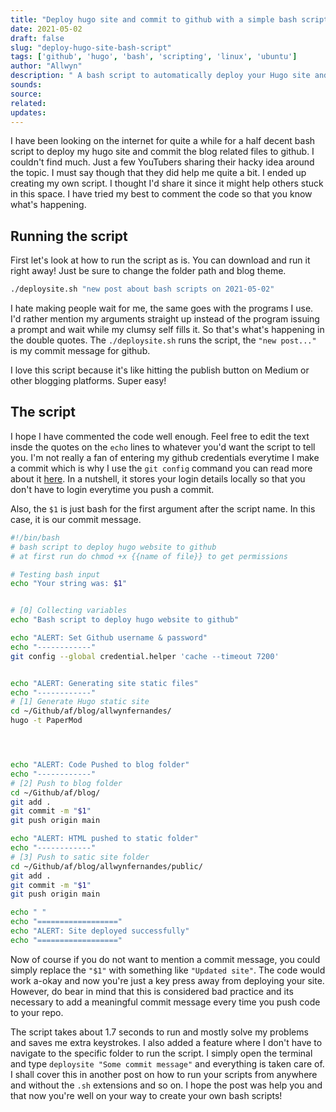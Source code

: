 ```yaml
---
title: "Deploy hugo site and commit to github with a simple bash script"
date: 2021-05-02
draft: false
slug: "deploy-hugo-site-bash-script"
tags: ['github', 'hugo', 'bash', 'scripting', 'linux', 'ubuntu']
author: "Allwyn"
description: " A bash script to automatically deploy your Hugo site and commit the blog files to a github repo. Make your own custom bash script to build and deploy your hugo site to github"
sounds:
source:
related:
updates: 
---
```


I have been looking on the internet for quite a while for a half decent bash script to deploy my hugo site and commit the blog related files to github.
I couldn't find much. Just a few YouTubers sharing their hacky idea around the topic. I must say though that they did help me quite a bit.
I ended up creating my own script. I thought I'd share it since it might help others stuck in this space.
I have tried my best to comment the code so that you know what's happening.

## Running the script
First let's look at how to run the script as is.
You can download and run it right away! Just be sure to change the folder path and blog theme.
```bash
./deploysite.sh "new post about bash scripts on 2021-05-02"

```
I hate making people wait for me, the same goes with the programs I use. I'd rather mention my arguments straight up instead of the program issuing a prompt and wait while my clumsy self fills it. So that's what's happening in the double quotes. The `./deploysite.sh` runs the script, the `"new post..."` is my commit message for github.

I love this script because it's like hitting the publish button on Medium or other blogging platforms. Super easy!


## The script
I hope I have commented the code well enough. Feel free to edit the text insde the quotes on the `echo` lines to whatever you'd want the script to tell you. 
I'm not really a fan of entering my github credentials everytime I make a commit which is why I use the `git config` command you can read more about it [here](https://stackoverflow.com/questions/5343068/is-there-a-way-to-cache-github-credentials-for-pushing-commits). In a nutshell, it stores your login details locally so that you don't have to login everytime you push a commit.

Also, the `$1` is just bash for the first argument after the script name. In this case, it is our commit message.

```bash
#!/bin/bash
# bash script to deploy hugo website to github 
# at first run do chmod +x {{name of file}} to get permissions

# Testing bash input
echo "Your string was: $1"


# [0] Collecting variables
echo "Bash script to deploy hugo website to github"

echo "ALERT: Set Github username & password"
echo "------------"
git config --global credential.helper 'cache --timeout 7200'


echo "ALERT: Generating site static files"
echo "------------"
# [1] Generate Hugo static site
cd ~/Github/af/blog/allwynfernandes/
hugo -t PaperMod




echo "ALERT: Code Pushed to blog folder"
echo "------------"
# [2] Push to blog folder
cd ~/Github/af/blog/
git add .
git commit -m "$1"
git push origin main

echo "ALERT: HTML pushed to static folder"
echo "------------"
# [3] Push to satic site folder
cd ~/Github/af/blog/allwynfernandes/public/
git add .
git commit -m "$1"
git push origin main

echo " "
echo "=================="
echo "ALERT: Site deployed successfully"
echo "=================="

```

Now of course if you do not want to mention a commit message, you could simply replace the `"$1"` with something like `"Updated site"`. The code would work a-okay and now you're just a key press away from deploying your site. However, do bear in mind that this is considered bad practice and its necessary to add a meaningful commit message every time you push code to your repo.


The script takes about 1.7 seconds to run and mostly solve my problems and saves me extra keystrokes.
I also added a feature where I don't have to navigate to the specific folder to run the script. I simply open the terminal and type `deploysite "Some commit message"` and everything is taken care of.
I shall cover this in another post on how to run your scripts from anywhere and without the `.sh` extensions and so on. 
I hope the post was help you and that now you're well on your way to create your own bash scripts!
